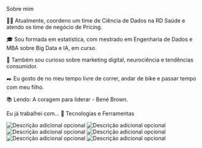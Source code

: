 Sobre mim

👩‍💻 Atualmente, coordeno um time de Ciência de Dados na RD Saúde e atendo os time de negócio de Pricing.

🎓 Sou formada em estatística, com mestrado em Engenharia de Dados e MBA sobre Big Data e IA, em curso. 

🔎 Também sou curioso sobre marketing digital, neurociência e tendências consumidor.

✒️ Eu gosto de no meu tempo livre de correr, andar de bike e passar tempo com meu filho.

📚 Lendo: A coragem para liderar - Bené Brown.

Eu já trabalhei com... 🔧
Tecnologias e Ferramentas

![Descrição adicional opcional](https://img.shields.io/badge/-Mysql-4479A1?logo=MySQL&logoColor=white&style=for-the-badge)
![Descrição adicional opcional](https://img.shields.io/badge/-postegres-4169E1?logo=MySQL&logoColor=white&style=for-the-badge)
![Descrição adicional opcional](https://img.shields.io/badge/-VS%20CODE-2E2EFE?logo=visualstudiocode&logoColor=white&style=for-the-badge)
![Descrição adicional opcional](https://img.shields.io/badge/-python-FFFF00?logo=python&logoColor=black&style=for-the-badge)
![Descrição adicional opcional](https://img.shields.io/badge/-redshift-B40404?logo=amazonredshift&logoColor=white&style=for-the-badge)
![Descrição adicional opcional](https://img.shields.io/badge/-anaconda-44A833?logo=anaconda&logoColor=white&style=for-the-badge)






